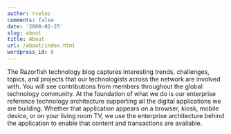 ```yaml
---
author: rvelez
comments: false
date: '2008-02-25'
slug: about
title: About
url: /about/index.html
wordpress_id: 6
---
```



The Razorfish technology blog captures interesting trends, challenges, topics, and projects that our technologists across the network are involved with. You will see contributions from members throughout the global technology community. At the foundation of what we do is our enterprise reference technology architecture supporting all the digital applications we are building. Whether that application appears on a browser, kiosk, mobile device, or on your living room TV, we use the enterprise architecture behind the application to enable that content and transactions are available.
